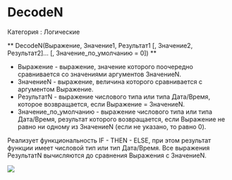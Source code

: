 ﻿
# DecodeN

Категория : Логические

** DecodeN(Выражение, Значение1, Результат1 [, Значение2, Результат2]... [, Значение_по_умолчанию = 0]) **

*  Выражение - выражение, значение которого поочередно сравнивается со значениями аргументов ЗначениеN.
*  ЗначениеN - выражение, величина которого сравнивается с аргументом Выражение.
*  РезультатN - выражение числового типа или типа Дата/Время, которое возвращается, если Выражение = ЗначениеN.
*  Значение_по_умолчанию - выражение числового типа или типа Дата/Время, результат которого возвращается, если Выражение не равно ни одному из ЗначениеN (если не указано, то равно 0).

 Реализует функциональность IF - THEN - ELSE, при этом результат функции имеет числовой тип или тип Дата/Время.
 Все выражения РезультатN вычисляются до сравнения Выражения с ЗначениеN.

![](/mediatag>Логические)

